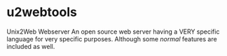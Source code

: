 # u2webtools
Unix2Web Webserver
An open source web server having a VERY specific language for very specific purposes. Although some *normal* features are included as well.
